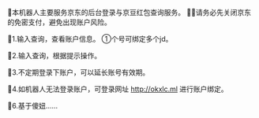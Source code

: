 🤖本机器人主要服务京东的后台登录与京豆红包查询服务。
🍭🔥请务必先关闭京东的免密支付，避免出现账户风险。

🐥1.输入查询，查看账户信息。
  ①个号可绑定多个jd。

🐥2.输入查询，根据提示操作。

🐥3.不定期登录下账户，可以延长账号有效期。

🐥4.如机器人无法登录账户，可登录网址 http://okxlc.ml  进行账户绑定。

🐥6.基于傻妞……
